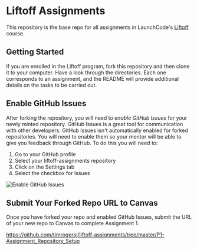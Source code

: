 # Liftoff Assignments

This repository is the base repo for all assignments in LaunchCode's [Liftoff](https://education.launchcode.org/liftoff/) course.

## Getting Started

If you are enrolled in the Liftoff program, fork this repository and then clone it to your computer. Have a look through the directories. Each one corresponds to an assignment, and the README will provide additional details on the tasks to be carried out.

## Enable GitHub Issues

After forking the repository, you will need to *enable GitHub Issues* for your newly minted repository. GitHub Issues is a great tool for communication with other developers. GitHub Issues isn't automatically enabled for forked repositories. You will need to enable them so your mentor will be able to give you feedback through GitHub. To do this you will need to:

1. Go to your GitHub profile
2. Select your liftoff-assignments repository
3. Click on the Settings tab
4. Select the checkbox for Issues

![Enable GitHub Issues](github_issues.png)

## Submit Your Forked Repo URL to Canvas

Once you have forked your repo and enabled GitHub Issues, submit the URL of your new repo to Canvas to complete Assignment 1.

https://github.com/timrogersj/liftoff-assignments/tree/master/P1-Assignment_Repository_Setup
